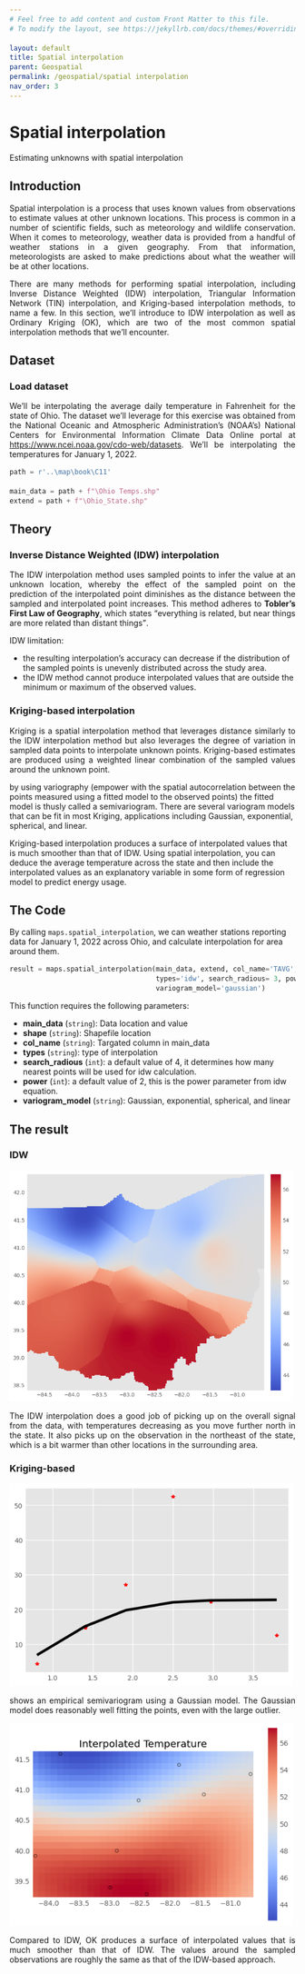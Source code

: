 ```yaml
---
# Feel free to add content and custom Front Matter to this file.
# To modify the layout, see https://jekyllrb.com/docs/themes/#overriding-theme-defaults

layout: default
title: Spatial interpolation
parent: Geospatial
permalink: /geospatial/spatial interpolation
nav_order: 3
---
```


#  Spatial interpolation
Estimating unknowns with spatial interpolation


## Introduction
<p style='text-align: justify;'>
Spatial interpolation is a process that uses known values from observations to estimate values at other unknown locations. This process is common in a number of scientific fields, such as meteorology and wildlife conservation. When it comes to meteorology, weather data is provided from a handful of weather stations in a given geography. From that information, meteorologists are asked to make predictions about what the weather will be at other locations.</p>

<p style='text-align: justify;'>
There are many methods for performing spatial interpolation, including Inverse Distance Weighted (IDW) interpolation, Triangular Information Network (TIN) interpolation, and Kriging-based interpolation methods, to name a few. In this section, we’ll introduce to IDW interpolation as well as Ordinary Kriging (OK), which are two of the most common
spatial interpolation methods that we’ll encounter.</p>

## Dataset

### Load dataset
<p style='text-align: justify;'>
We’ll be interpolating the average daily temperature in Fahrenheit for the state of Ohio. The dataset we’ll leverage for this exercise was obtained from the National Oceanic and Atmospheric Administration’s (NOAA’s) National Centers for Environmental Information Climate Data Online portal at
<a href="https://www.ncei.noaa.gov/cdo-web/datasets">https://www.ncei.noaa.gov/cdo-web/datasets</a>. We’ll be interpolating the
temperatures for January 1, 2022.</p>

```python
path = r'..\map\book\C11'

main_data = path + f"\Ohio Temps.shp"
extend = path + f"\Ohio_State.shp"
```

## Theory
### Inverse Distance Weighted (IDW) interpolation
<p style='text-align: justify;'>The IDW interpolation method uses sampled points to infer the value at an unknown location, whereby the effect of the sampled point on the prediction of the interpolated point diminishes as the distance between the sampled and interpolated point increases. This method adheres to <b>Tobler’s First Law of Geography</b>, which states <q>everything is related, but near things are more related than distant things</q>.</p>

IDW limitation:
    
- the resulting interpolation’s accuracy can decrease if the distribution of the sampled points is unevenly distributed across the study area.
- the IDW method cannot produce interpolated values that are outside the minimum or maximum of the observed values.

### Kriging-based interpolation
<p style='text-align: justify;'>Kriging is a spatial interpolation method that leverages distance similarly to the IDW interpolation method but also leverages the degree of variation in sampled data points to interpolate unknown points. Kriging-based estimates are produced using a weighted linear combination of the sampled values around the unknown point.

by using variography (empower with the spatial autocorrelation between the points measured using a fitted model to the observed points) the fitted model is thusly called a semivariogram. There are several variogram models that can be fit in most Kriging, applications including Gaussian, exponential, spherical, and linear.
       
Kriging-based interpolation produces a surface of interpolated values that is much smoother than that of IDW. Using spatial interpolation, you can deduce the average temperature across the state and then include the interpolated values as an explanatory variable in some form of regression model to predict energy usage.</p>


## The Code
By calling `maps.spatial_interpolation`, we can weather stations reporting data for January 1, 2022 across Ohio, and calculate interpolation for area around them.

```python
result = maps.spatial_interpolation(main_data, extend, col_name='TAVG',
                                    types='idw', search_radious= 3, power=2,
                                    variogram_model='gaussian')
```

This function requires the following parameters:
- **main_data** (`string`):          Data location and value  
- **shape** (`string`):              Shapefile location    
- **col_name** (`string`):           Targated column in main_data    
- **types** (`string`):              type of interpolation    
- **search_radious** (`int`):        a default value of 4, it determines how many nearest points will be used for idw calculation.
- **power** (`int`):                 a default value of 2, this is the power parameter from idw equation.    
- **variogram_model** (`string`):    Gaussian, exponential, spherical, and linear    


## The result
### IDW
<img src="/assets/images/geospatial/snippet/interpolation.png" alt="drawing" width="500"/>

<p style='text-align: justify;'>The IDW interpolation does a good job of picking up on the overall signal from the data, with temperatures decreasing as you move further north in the state. It also picks up on the observation in the northeast of the state, which is a bit warmer than other locations in the surrounding area.</p>

### Kriging-based
<img src="/assets/images/geospatial/snippet/ko_1.png" alt="drawing" width="500"/>
<p style='text-align: justify;'>shows an empirical semivariogram using a Gaussian model.
The Gaussian model does reasonably well fitting the points, even with the
large outlier.</p>
<img src="/assets/images/geospatial/snippet/ko_2.png" alt="drawing" width="500"/>
<p style='text-align: justify;'>Compared to IDW, OK produces a surface of interpolated values that is much smoother than that of IDW. The values around the sampled observations are roughly the same as that of the IDW-based approach.</p>